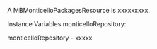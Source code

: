 A MBMonticelloPackagesResource is xxxxxxxxx.Instance Variables	monticelloRepository:		<Object>monticelloRepository	- xxxxx